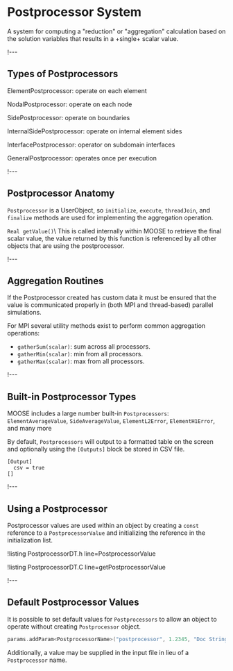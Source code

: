 # Postprocessor System

A system for computing a "reduction" or "aggregation" calculation based on the solution variables
that results in a +single+ scalar value.

!---

## Types of Postprocessors

ElementPostprocessor: operate on each element

NodalPostprocessor: operate on each node

SidePostprocessor: operate on boundaries

InternalSidePostprocessor: operate on internal element sides

InterfacePostprocessor: operator on subdomain interfaces

GeneralPostprocessor: operates once per execution

!---

## Postprocessor Anatomy

`Postprocessor` is a UserObject, so `initialize`, `execute`, `threadJoin`, and `finalize` methods
are used for implementing the aggregation operation.

`Real getValue()`\\
This is called internally within MOOSE to retrieve the final scalar value, the value returned by
this function is referenced by all other objects that are using the postprocessor.

!---

## Aggregation Routines

If the Postprocessor created has custom data it must be ensured that the value is communicated
properly in (both MPI and thread-based) parallel simulations.

For MPI several utility methods exist to perform common aggregation operations:

- `gatherSum(scalar)`: sum across all processors.
- `gatherMin(scalar)`: min from all processors.
- `gatherMax(scalar)`: max from all processors.

!---

## Built-in Postprocessor Types

MOOSE includes a large number built-in `Postprocessors`: `ElementAverageValue`, `SideAverageValue`,
`ElementL2Error`, `ElementH1Error`, and many more

By default, `Postprocessors` will output to a formatted table on the screen and optionally using
the `[Outputs]` block be stored in CSV file.

```text
[Output]
  csv = true
[]
```

!---

## Using a Postprocessor

Postprocessor values are used within an object by creating a `const` reference to a
`PostprocessorValue` and initializing the reference in the initialization list.

!listing PostprocessorDT.h line=PostprocessorValue

!listing PostprocessorDT.C line=getPostprocessorValue

!---

## Default Postprocessor Values

It is possible to set default values for `Postprocessors` to allow an object to operate without
creating `Postprocessor` object.

```cpp
params.addParam<PostprocessorName>("postprocessor", 1.2345, "Doc String");
```

Additionally, a value may be supplied in the input file in lieu of a `Postprocessor` name.
